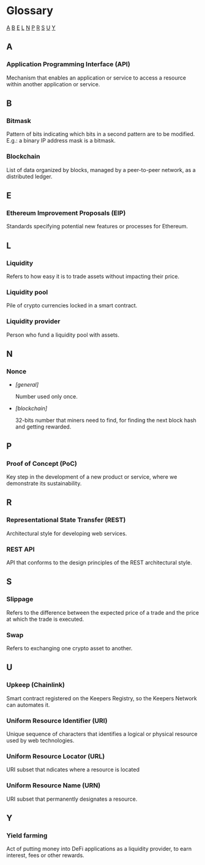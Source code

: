 # Glossary

[A](#a) [B](#b) [E](#e) [L](#l) [N](#n) [P](#p) [R](#r) [S](#s) [U](#u) [Y](#y)

## A

### Application Programming Interface (API)
Mechanism that enables an application or service to access a resource within
another application or service.


## B

### Bitmask
Pattern of bits indicating which bits in a second pattern are to be modified.
E.g.: a binary IP address mask is a bitmask.

### Blockchain
List of data organized by blocks, managed by a peer-to-peer network, as a
distributed ledger.


## E

### Ethereum Improvement Proposals (EIP)
Standards specifying potential new features or processes for Ethereum.


## L

### Liquidity
Refers to how easy it is to trade assets without impacting their price.

### Liquidity pool
Pile of crypto currencies locked in a smart contract.

### Liquidity provider
Person who fund a liquidity pool with assets.


## N

### Nonce
- _[general]_
    
    Number used only once.

- _[blockchain]_
    
    32-bits number that miners need to find, for finding the next block hash
    and getting rewarded.


## P

### Proof of Concept (PoC)
Key step in the development of a new product or service, where we demonstrate
its sustainability.


## R

### Representational State Transfer (REST)
Architectural style for developing web services.

### REST API
API that conforms to the design principles of the REST architectural style.


## S

### Slippage
Refers to the difference between the expected price of a trade and the price at
which the trade is executed.

### Swap
Refers to exchanging one crypto asset to another.


## U

### Upkeep (Chainlink)
Smart contract registered on the Keepers Registry, so the Keepers Network can
automates it.

### Uniform Resource Identifier (URI)
Unique sequence of characters that identifies a logical or physical resource
used by web technologies.

### Uniform Resource Locator (URL)
URI subset that ndicates where a resource is located

### Uniform Resource Name (URN)
URI subset that permanently designates a resource.


## Y

### Yield farming
Act of putting money into DeFi applications as a liquidity provider, to earn
interest, fees or other rewards.
